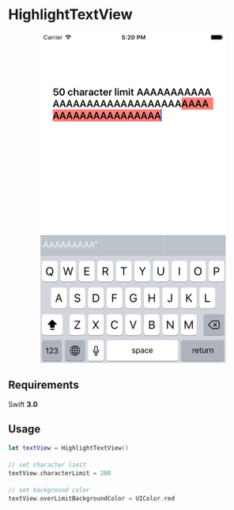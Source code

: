 # HighlightTextView

<p align="center">
  <img src="HighlightTextView.png" width=375>
</p>

## Requirements

Swift **3.0**

## Usage
```swift
let textView = HighlightTextView()

// set character limit
textView.characterLimit = 200

// set background color
textView.overLimitBackgroundColor = UIColor.red
```
